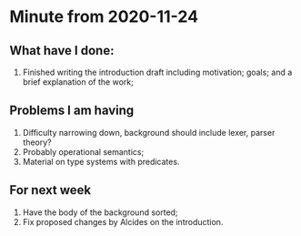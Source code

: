 # Minute from 2020-11-24

## What have I done:

1. Finished writing the introduction draft including motivation; goals; and a brief explanation of the work;

## Problems I am having

1. Difficulty narrowing down, background should include lexer, parser theory?
2. Probably operational semantics;
3. Material on type systems with predicates.

## For next week

1. Have the body of the background sorted;
2. Fix proposed changes by Alcides on the introduction.


